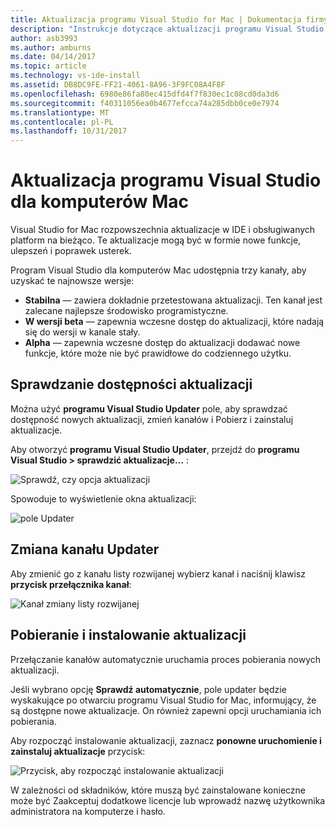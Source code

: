 ```yaml
---
title: Aktualizacja programu Visual Studio for Mac | Dokumentacja firmy Microsoft
description: "Instrukcje dotyczące aktualizacji programu Visual Studio dla komputerów Mac i uzyskiwania dostępu do podglądu wersjach."
author: asb3993
ms.author: amburns
ms.date: 04/14/2017
ms.topic: article
ms.technology: vs-ide-install
ms.assetid: DB8DC9FE-FF21-4061-8A96-3F9FC08A4F8F
ms.openlocfilehash: 6980e86fa80ec415dfd4f7f830ec1c08cd0da3d6
ms.sourcegitcommit: f40311056ea0b4677efcca74a285dbb0ce0e7974
ms.translationtype: MT
ms.contentlocale: pl-PL
ms.lasthandoff: 10/31/2017
---
```

# <a name="updating-visual-studio-for-mac"></a>Aktualizacja programu Visual Studio dla komputerów Mac

Visual Studio for Mac rozpowszechnia aktualizacje w IDE i obsługiwanych platform na bieżąco. Te aktualizacje mogą być w formie nowe funkcje, ulepszeń i poprawek usterek.

Program Visual Studio dla komputerów Mac udostępnia trzy kanały, aby uzyskać te najnowsze wersje:

* **Stabilna** — zawiera dokładnie przetestowana aktualizacji. Ten kanał jest zalecane najlepsze środowisko programistyczne.
* **W wersji beta** — zapewnia wczesne dostęp do aktualizacji, które nadają się do wersji w kanale stały.
* **Alpha** — zapewnia wczesne dostęp do aktualizacji dodawać nowe funkcje, które może nie być prawidłowe do codziennego użytku.

## <a name="checking-for-updates"></a>Sprawdzanie dostępności aktualizacji

Można użyć **programu Visual Studio Updater** pole, aby sprawdzać dostępność nowych aktualizacji, zmień kanałów i Pobierz i zainstaluj aktualizacje.

Aby otworzyć **programu Visual Studio Updater**, przejdź do **programu Visual Studio > sprawdzić aktualizacje...** :

![Sprawdź, czy opcja aktualizacji](media/update-image1.png)

Spowoduje to wyświetlenie okna aktualizacji:

![pole Updater](media/update-image2.png)

## <a name="changing-the-updater-channel"></a>Zmiana kanału Updater

Aby zmienić go z kanału listy rozwijanej wybierz kanał i naciśnij klawisz **przycisk przełącznika kanał**:

![Kanał zmiany listy rozwijanej](media/update-image3.png)

## <a name="downloading-and-installing-updates"></a>Pobieranie i instalowanie aktualizacji

Przełączanie kanałów automatycznie uruchamia proces pobierania nowych aktualizacji.

Jeśli wybrano opcję **Sprawdź automatycznie**, pole updater będzie wyskakujące po otwarciu programu Visual Studio for Mac, informujący, że są dostępne nowe aktualizacje. On również zapewni opcji uruchamiania ich pobierania.

Aby rozpocząć instalowanie aktualizacji, zaznacz **ponowne uruchomienie i zainstaluj aktualizacje** przycisk:

![Przycisk, aby rozpocząć instalowanie aktualizacji](media/update-image4.png)

W zależności od składników, które muszą być zainstalowane konieczne może być Zaakceptuj dodatkowe licencje lub wprowadź nazwę użytkownika administratora na komputerze i hasło.
